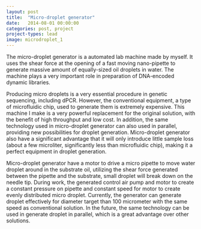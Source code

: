 ```yaml
---
layout: post
title:  "Micro-droplet generator"
date:   2014-08-01 00:00:00
categories: post, project
project-types: lead
image: microdroplet_1
---
```


The micro-droplet generator is a automated lab machine made by myself. It uses the shear force at the opening of a fast moving nano-pipette to generate massive amount of equally-sized oil droplets in water. The machine plays a very important role in preparation of DNA-encoded dynamic libraries.

Producing micro droplets is a very essential procedure in genetic sequencing, including dPCR. However, the conventional equipment, a type of microfluidic chip, used to generate them is extremely expensive. This machine I make is a very powerful replacement for the original solution, with the benefit of high throughput and low cost. In addition, the same technology used in micro-droplet generator can also used in parallel, providing new possibilities for droplet generation. Micro-droplet generator also have a significant advantage that it will only introduce little sample loss (about a few microliter, significantly less than microfluidic chip), making it a perfect equipment in droplet generation.

Micro-droplet generator have a motor to drive a micro pipette to move water droplet around in the substrate oil, utilizing the shear force generated between the pipette and the substrate, small droplet will break down on the needle tip. During work, the generated control air pump and motor to create a constant pressure on pipette and constant speed for motor to create evenly distributed micro droplet. Currently, the generator can generate droplet effectively for diameter target than 100 micrometer with the same speed as conventional solution. In the future, the same technology can be used in generate droplet in parallel, which is a great advantage over other solutions.
